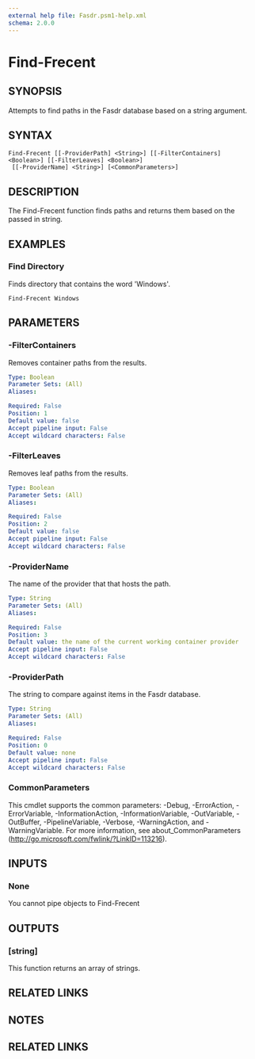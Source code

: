```yaml
---
external help file: Fasdr.psm1-help.xml
schema: 2.0.0
---
```


# Find-Frecent
## SYNOPSIS
Attempts to find paths in the Fasdr database based on a string argument.
## SYNTAX

```
Find-Frecent [[-ProviderPath] <String>] [[-FilterContainers] <Boolean>] [[-FilterLeaves] <Boolean>]
 [[-ProviderName] <String>] [<CommonParameters>]
```

## DESCRIPTION
The Find-Frecent function finds paths and returns them based on the passed in string.
## EXAMPLES

### Find Directory
Finds directory that contains the word 'Windows'.

```
Find-Frecent Windows
```

## PARAMETERS

### -FilterContainers
Removes container paths from the results.

```yaml
Type: Boolean
Parameter Sets: (All)
Aliases: 

Required: False
Position: 1
Default value: false
Accept pipeline input: False
Accept wildcard characters: False
```

### -FilterLeaves
Removes leaf paths from the results.

```yaml
Type: Boolean
Parameter Sets: (All)
Aliases: 

Required: False
Position: 2
Default value: false
Accept pipeline input: False
Accept wildcard characters: False
```

### -ProviderName
The name of the provider that that hosts the path.

```yaml
Type: String
Parameter Sets: (All)
Aliases: 

Required: False
Position: 3
Default value: the name of the current working container provider
Accept pipeline input: False
Accept wildcard characters: False
```

### -ProviderPath
The string to compare against items in the Fasdr database.

```yaml
Type: String
Parameter Sets: (All)
Aliases: 

Required: False
Position: 0
Default value: none
Accept pipeline input: False
Accept wildcard characters: False
```

### CommonParameters
This cmdlet supports the common parameters: -Debug, -ErrorAction, -ErrorVariable, -InformationAction, -InformationVariable, -OutVariable, -OutBuffer, -PipelineVariable, -Verbose, -WarningAction, and -WarningVariable. For more information, see about_CommonParameters (http://go.microsoft.com/fwlink/?LinkID=113216).
## INPUTS

### None
You cannot pipe objects to Find-Frecent
## OUTPUTS

### [string]
This function returns an array of strings.

## RELATED LINKS
## NOTES

## RELATED LINKS

